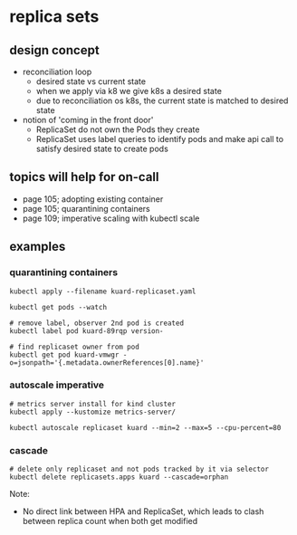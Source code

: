 # replica sets

## design concept

- reconciliation loop
  - desired state vs current state
  - when we apply via k8 we give k8s a desired state
  - due to reconciliation os k8s, the current state is matched to desired state
- notion of 'coming in the front door'
  - ReplicaSet do not own the Pods they create
  - ReplicaSet uses label queries to identify pods and make api call to satisfy desired state to create pods

## topics will help for on-call
- page 105; adopting existing container
- page 105; quarantining containers
- page 109; imperative scaling with kubectl scale


## examples

### quarantining containers
```shell
kubectl apply --filename kuard-replicaset.yaml

kubectl get pods --watch

# remove label, observer 2nd pod is created
kubectl label pod kuard-89rqp version-

# find replicaset owner from pod 
kubectl get pod kuard-vmwgr -o=jsonpath='{.metadata.ownerReferences[0].name}'
```

### autoscale imperative
```shell
# metrics server install for kind cluster
kubectl apply --kustomize metrics-server/

kubectl autoscale replicaset kuard --min=2 --max=5 --cpu-percent=80
```

### cascade
```shell
# delete only replicaset and not pods tracked by it via selector
kubectl delete replicasets.apps kuard --cascade=orphan
```

Note:
- No direct link between HPA and ReplicaSet, which leads to clash between replica count when both get modified